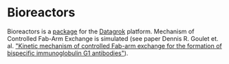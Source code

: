 # Bioreactors

Bioreactors is a [package](https://datagrok.ai/help/develop/develop#packages) for the [Datagrok](https://datagrok.ai) platform. Mechanism of Controlled Fab-Arm Exchange is simulated (see paper Dennis R. Goulet et. al. ["Kinetic mechanism of controlled Fab-arm exchange for the formation of bispecific immunoglobulin G1 antibodies"](https://doi.org/10.1074/jbc.ra117.000303)).
